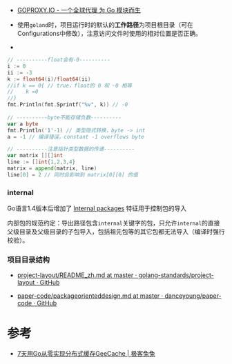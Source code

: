 - [GOPROXY.IO - 一个全球代理 为 Go 模块而生](https://www.goproxy.io/zh/)

- 使用`goland`时，项目运行时的默认的**工作路径**为项目根目录（可在Configurations中修改），注意访问文件时使用的相对位置是否正确。

- 

```go
// ----------float会有-0----------
i := 0
ii := -3
k := float64(i)/float64(ii)
//if k == 0{ // true，float的 0 和 -0 相等
//    k =0
//}
fmt.Println(fmt.Sprintf("%v", k)) // -0
 
// ----------byte不能存储负数----------
var a byte
fmt.Println('1'-1) // 类型隐式转换，byte -> int
a = -1 // 编译错误，constant -1 overflows byte 

// ----------注意指针类型数据的传递----------
var matrix [][]int
line := []int{1,2,3,4}
matrix = append(matrix, line)
line[0] = 2 // 同时会影响到 matrix[0][0] 的值
```

### internal

Go语言1.4版本后增加了 [Internal packages](https://golang.google.cn/doc/go1.4#internalpackages) 特征用于控制包的导入

内部包的规范约定：导出路径包含`internal`关键字的包，只允许`internal`的直接父级目录及父级目录的子包导入，包括祖先包等的其它包都无法导入（编译时强行校验）。

### 项目目录结构

- [project-layout/README_zh.md at master · golang-standards/project-layout · GitHub](https://github.com/golang-standards/project-layout/blob/master/README_zh.md)

- [paper-code/packageorienteddesign.md at master · danceyoung/paper-code · GitHub](https://github.com/danceyoung/paper-code/blob/master/package-oriented-design/packageorienteddesign.md)

















# 参考

- [7天用Go从零实现分布式缓存GeeCache | 极客兔兔](https://geektutu.com/post/geecache.html)